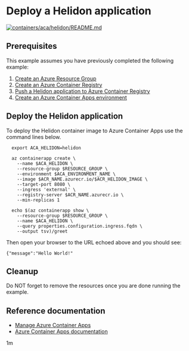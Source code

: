 # Deploy a Helidon application

[![containers/aca/helidon/README.md](https://github.com/Azure-Samples/java-on-azure-examples/actions/workflows/containers_aca_helidon_README_md.yml/badge.svg)](https://github.com/Azure-Samples/java-on-azure-examples/actions/workflows/containers_aca_helidon_README_md.yml)

## Prerequisites

This example assumes you have previously completed the following example:

1. [Create an Azure Resource Group](../../../general/group/create/README.md)
1. [Create an Azure Container Registry](../../acr/create/README.md)
1. [Push a Helidon application to Azure Container Registry](../../acr/helidon/README.md)
1. [Create an Azure Container Apps environment](../create-environment/README.md)

## Deploy the Helidon application

<!-- workflow.cron(0 17 * * 4) -->
<!-- workflow.include(../../acr/helidon/README.md) -->
<!-- workflow.include(../../aca/create-environment/README.md) -->

To deploy the Helidon container image to Azure Container Apps use the
command lines below.

```shell
  export ACA_HELIDON=helidon

  az containerapp create \
    --name $ACA_HELIDON \
    --resource-group $RESOURCE_GROUP \
    --environment $ACA_ENVIRONMENT_NAME \
    --image $ACR_NAME.azurecr.io/$ACR_HELIDON_IMAGE \
    --target-port 8080 \
    --ingress 'external' \
    --registry-server $ACR_NAME.azurecr.io \
    --min-replicas 1

  echo $(az containerapp show \
    --resource-group $RESOURCE_GROUP \
    --name $ACA_HELIDON \
    --query properties.configuration.ingress.fqdn \
    --output tsv)/greet
```

Then open your browser to the URL echoed above and you should see:

```text
{"message":"Hello World!"
```

<!-- workflow.directOnly()
  sleep 60
  export URL=https://$(az containerapp show --resource-group $RESOURCE_GROUP --name $ACA_HELIDON --query properties.configuration.ingress.fqdn --output tsv)/greet
  export RESULT=$(curl $URL)
  az group delete --name $RESOURCE_GROUP --yes || true
  if [[ "$RESULT" != *"Hello World"* ]]; then
    echo "Response did not contain 'Hello World'"
    exit 1
  fi

  -->

## Cleanup

Do NOT forget to remove the resources once you are done running the example.

## Reference documentation

* [Manage Azure Container Apps](https://docs.microsoft.com/cli/azure/containerapp)
* [Azure Container Apps documentation](https://docs.microsoft.com/azure/container-apps)

1m
